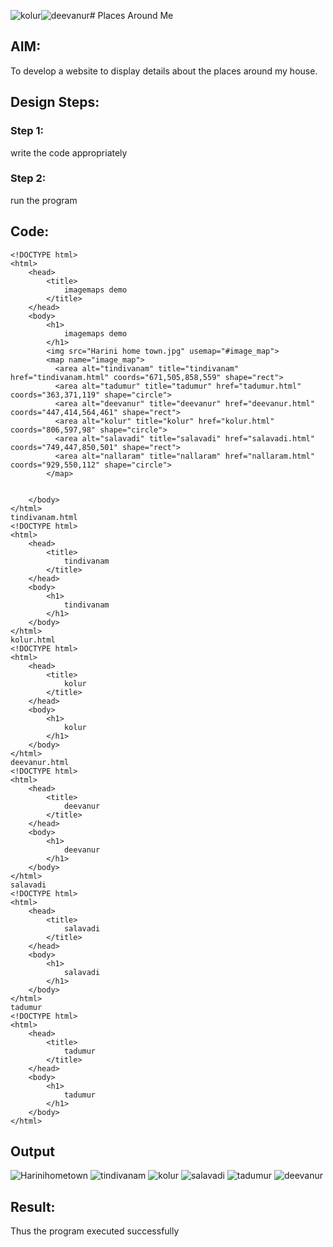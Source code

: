 ![kolur](https://github.com/HARININAGAPPAN/places-around-me/assets/147473910/6f93aca7-53a0-40a5-8340-24c019016aaa)![deevanur](https://github.com/HARININAGAPPAN/places-around-me/assets/147473910/9cfb2b88-cf77-4c53-82b9-d811d9e03456)# Places Around Me
## AIM:
To develop a website to display details about the places around my house.

## Design Steps:
### Step 1:
write the code appropriately
### Step 2:
run the program
## Code:
```
<!DOCTYPE html>
<html>
    <head>
        <title>
            imagemaps demo
        </title>
    </head>
    <body>
        <h1>
            imagemaps demo
        </h1>
        <img src="Harini home town.jpg" usemap="#image_map">
        <map name="image_map">
          <area alt="tindivanam" title="tindivanam" href="tindivanam.html" coords="671,505,858,559" shape="rect">
          <area alt="tadumur" title="tadumur" href="tadumur.html" coords="363,371,119" shape="circle">
          <area alt="deevanur" title="deevanur" href="deevanur.html" coords="447,414,564,461" shape="rect">
          <area alt="kolur" title="kolur" href="kolur.html" coords="806,597,98" shape="circle">
          <area alt="salavadi" title="salavadi" href="salavadi.html" coords="749,447,850,501" shape="rect">
          <area alt="nallaram" title="nallaram" href="nallaram.html" coords="929,550,112" shape="circle">
        </map>
        
        
    </body>
</html>
tindivanam.html
<!DOCTYPE html>
<html>
    <head>
        <title>
            tindivanam
        </title>
    </head>
    <body>
        <h1>
            tindivanam
        </h1>
    </body>
</html>
kolur.html
<!DOCTYPE html>
<html>
    <head>
        <title>
            kolur
        </title>
    </head>
    <body>
        <h1>
            kolur
        </h1>
    </body>
</html>
deevanur.html
<!DOCTYPE html>
<html>
    <head>
        <title>
            deevanur
        </title>
    </head>
    <body>
        <h1>
            deevanur
        </h1>
    </body>
</html>
salavadi
<!DOCTYPE html>
<html>
    <head>
        <title>
            salavadi
        </title>
    </head>
    <body>
        <h1>
            salavadi
        </h1>
    </body>
</html>
tadumur
<!DOCTYPE html>
<html>
    <head>
        <title>
            tadumur
        </title>
    </head>
    <body>
        <h1>
            tadumur
        </h1>
    </body>
</html>
```

## Output
![Harinihometown](https://github.com/HARININAGAPPAN/places-around-me/assets/147473910/06834c07-fd03-4174-ac47-bc49aec5a1fa)
![tindivanam](https://github.com/HARININAGAPPAN/places-around-me/assets/147473910/2624bbfa-3fbd-4963-ae2e-4f5fca45df74)
![kolur](https://github.com/HARININAGAPPAN/places-around-me/assets/147473910/ee2cfd1c-81fc-461b-807d-878b6223fb2f)
![salavadi](https://github.com/HARININAGAPPAN/places-around-me/assets/147473910/6c2ce872-5585-4a68-9467-0153bce5d5cd)
![tadumur](https://github.com/HARININAGAPPAN/places-around-me/assets/147473910/07ab18f8-028c-450a-a6ee-e34410a23a43)
![deevanur](https://github.com/HARININAGAPPAN/places-around-me/assets/147473910/bc0dc500-9428-46d3-a244-99d33d15534a)







## Result:
Thus the program executed successfully
